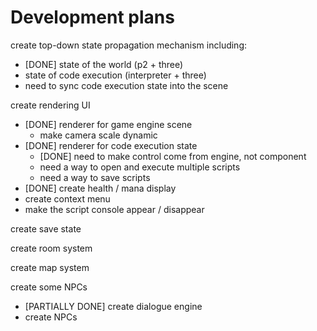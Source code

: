 # Development plans

create top-down state propagation mechanism including:
- [DONE] state of the world (p2 + three)
- state of code execution (interpreter + three)
- need to sync code execution state into the scene

create rendering UI
- [DONE] renderer for game engine scene
  - make camera scale dynamic
- [DONE] renderer for code execution state
  - [DONE] need to make control come from engine, not component
  - need a way to open and execute multiple scripts
  - need a way to save scripts
- [DONE] create health / mana display
- create context menu
- make the script console appear / disappear

create save state

create room system

create map system

create some NPCs
- [PARTIALLY DONE] create dialogue engine
- create NPCs
